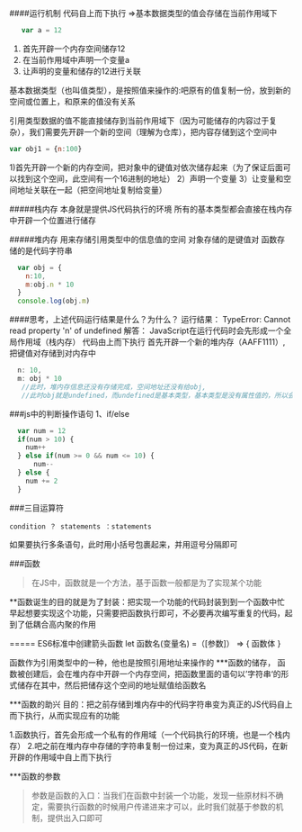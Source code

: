 ####运行机制
代码自上而下执行
=>基本数据类型的值会存储在当前作用域下
```javascript 
   var a = 12
```
1) 首先开辟一个内存空间储存12
2) 在当前作用域中声明一个变量a
3) 让声明的变量和储存的12进行关联

基本数据类型（也叫值类型），是按照值来操作的:吧原有的值复制一份，放到新的空间或位置上，和原来的值没有关系

引用类型数据的值不能直接储存到当前作用域下（因为可能储存的内容过于复杂），我们需要先开辟一个新的空间（理解为仓库），把内容存储到这个空间中


 ```javascript 
 var obj1 = {n:100}
 ```
 1)首先开辟一个新的内存空间，把对象中的键值对依次储存起来（为了保证后面可以找到这个空间，此空间有一个16进制的地址）
 2）声明一个变量
 3）让变量和空间地址关联在一起（把空间地址复制给变量）

#####栈内存
  本身就是提供JS代码执行的环境
  所有的基本类型都会直接在栈内存中开辟一个位置进行储存

#####堆内存
  用来存储引用类型中的信息值的空间
    对象存储的是键值对
    函数存储的是代码字符串

```javascript 
  var obj = {
    n:10,
    m:obj.n * 10
  }
  console.log(obj.m)
````
####思考，上述代码运行结果是什么？为什么？
运行结果：
   TypeError: Cannot read property 'n' of undefined
   解答：
JavaScript在运行代码时会先形成一个全局作用域（栈内存）
代码由上而下执行
首先开辟一个新的堆内存（AAFF1111）,把键值对存储到对内存中
```javascript
  n: 10, 
  m: obj * 10 
   //此时，堆内存信息还没有存储完成，空间地址还没有给obj,
   //此时obj就是undefined，而undefined是基本类型，基本类型是没有属性值的，所以会报错
```


###js中的判断操作语句
1、if/else 
```javascript
  var num = 12
  if(num > 10) {
    num++
  } else if(num >= 0 && num <= 10) {
      num--
  } else {
    num += 2
  }
```

###三目运算符
```
condition ？ statements ：statements
```
如果要执行多条语句，此时用小括号包裹起来，并用逗号分隔即可

###函数
>在JS中，函数就是一个方法，基于函数一般都是为了实现某个功能

**函数诞生的目的就是为了封装：把实现一个功能的代码封装到到一个函数中忙早起想要实现这个功能，只需要把函数执行即可，不必要再次编写重复的代码，起到了低耦合高内聚的作用

=====
ES6标准中创建箭头函数
let 函数名(变量名) =（[参数]） => {
  函数体
}

函数作为引用类型中的一种，他也是按照引用地址来操作的
***函数的储存，
  函数被创建后，会在堆内存中开辟一个内存空间，把函数里面的语句以’字符串‘的形式储存在其中，然后把储存这个空间的地址赋值给函数名

***函数的助兴
  目的：把之前存储到堆内存中的代码字符串变为真正的JS代码自上而下执行，从而实现应有的功能

  1.函数执行，首先会形成一个私有的作用域（一个代码执行的环境，也是一个栈内存）
  2.吧之前在堆内存中存储的字符串复制一份过来，变为真正的JS代码，在新开辟的作用域中自上而下执行

  ***函数的参数
  >参数是函数的入口：当我们在函数中封装一个功能，发现一些原材料不确定，需要执行函数的时候用户传递进来才可以，此时我们就基于参数的机制，提供出入口即可
```javascript
  
```
